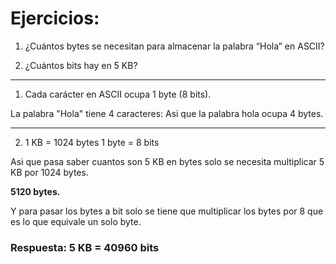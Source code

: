 # Ejercicios:

1. ¿Cuántos bytes se necesitan para almacenar la palabra “Hola” en ASCII?

2. ¿Cuántos bits hay en 5 KB?

---

1. Cada carácter en ASCII ocupa 1 byte (8 bits).

La palabra "Hola" tiene 4 caracteres:
 Asi que la palabra hola ocupa 4 bytes.

 ---

 2. 1 KB = 1024 bytes
 1 byte = 8 bits

  Asi que pasa saber cuantos son 5 KB en bytes solo se necesita multiplicar 5 KB por 1024 bytes.

  **5120 bytes.**

  Y para pasar los bytes a bit solo se tiene que multiplicar los bytes por 8 que es lo que equivale un solo byte.

  ### Respuesta: 5 KB = 40960 bits